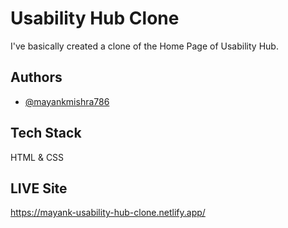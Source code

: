 
# Usability Hub Clone

I've basically created a clone of the Home Page of Usability Hub.
## Authors

- [@mayankmishra786](https://github.com/mayankmishra786)


## Tech Stack

HTML & CSS


## LIVE Site

https://mayank-usability-hub-clone.netlify.app/